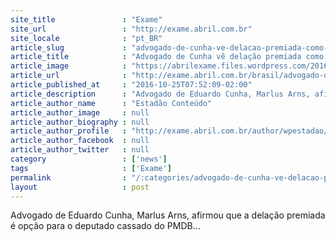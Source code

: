 ```yaml
---
site_title               : "Exame"
site_url                 : "http://exame.abril.com.br"
site_locale              : "pt_BR"
article_slug             : "advogado-de-cunha-ve-delacao-premiada-como-opcao"
article_title            : "Advogado de Cunha vê delação premiada como opção"
article_image            : "https://abrilexame.files.wordpress.com/2016/10/size_960_16_9_eduardo-cunha3.jpg?quality=70&strip=all&w=960"
article_url              : "http://exame.abril.com.br/brasil/advogado-de-cunha-ve-delacao-premiada-como-opcao/"
article_published_at     : "2016-10-25T07:52:09-02:00"
article_description      : "Advogado de Eduardo Cunha, Marlus Arns, afirmou que a delação premiada é opção para o deputado cassado do PMDB..."
article_author_name      : "Estadão Conteúdo"
article_author_image     : null
article_author_biography : null
article_author_profile   : "http://exame.abril.com.br/author/wpestadao/"
article_author_facebook  : null
article_author_twitter   : null
category                 : ['news']
tags                     : ['Exame']
permalink                : "/:categories/advogado-de-cunha-ve-delacao-premiada-como-opcao/"
layout                   : post
---
```


Advogado de Eduardo Cunha, Marlus Arns, afirmou que a delação premiada é opção para o deputado cassado do PMDB...
